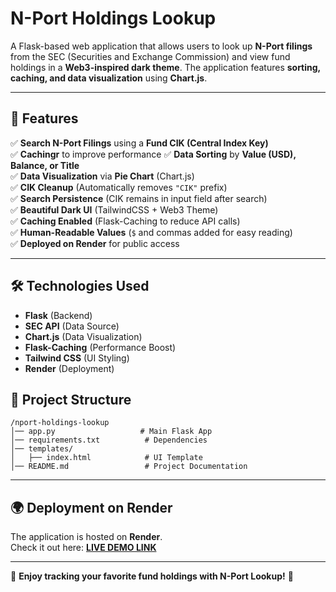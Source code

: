 # **N-Port Holdings Lookup**
A Flask-based web application that allows users to look up **N-Port filings** from the SEC (Securities and Exchange Commission) and view fund holdings in a **Web3-inspired dark theme**. The application features **sorting, caching, and data visualization** using **Chart.js**.

---

## **🚀 Features**
✅ **Search N-Port Filings** using a **Fund CIK (Central Index Key)**  
✅ **Cachingr** to improve performance
✅ **Data Sorting** by **Value (USD), Balance, or Title**  
✅ **Data Visualization** via **Pie Chart** (Chart.js)  
✅ **CIK Cleanup** (Automatically removes `"CIK"` prefix)  
✅ **Search Persistence** (CIK remains in input field after search)  
✅ **Beautiful Dark UI** (TailwindCSS + Web3 Theme)  
✅ **Caching Enabled** (Flask-Caching to reduce API calls)  
✅ **Human-Readable Values** (`$` and commas added for easy reading)  
✅ **Deployed on Render** for public access  



---

## **🛠️ Technologies Used**
- **Flask** (Backend)
- **SEC API** (Data Source)
- **Chart.js** (Data Visualization)
- **Flask-Caching** (Performance Boost)
- **Tailwind CSS** (UI Styling)
- **Render** (Deployment)


## **📂 Project Structure**
```
/nport-holdings-lookup
│── app.py                   # Main Flask App
│── requirements.txt          # Dependencies
│── templates/
│   ├── index.html            # UI Template
│── README.md                 # Project Documentation
```

---

## **🌍 Deployment on Render**
The application is hosted on **Render**.  
Check it out here: **[LIVE DEMO LINK](https://nport-visualizer-prod.onrender.com/)**  

---

🚀 **Enjoy tracking your favorite fund holdings with N-Port Lookup!** 🎯